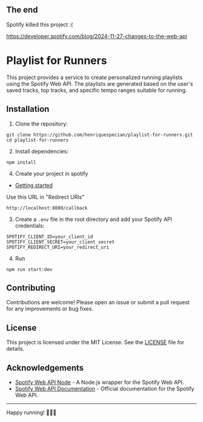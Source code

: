 ## The end

Spotify killed this project :(

https://developer.spotify.com/blog/2024-11-27-changes-to-the-web-api

# Playlist for Runners

This project provides a service to create personalized running playlists using the Spotify Web API. The playlists are generated based on the user's saved tracks, top tracks, and specific tempo ranges suitable for running.

## Installation

1. Clone the repository:

```
git clone https://github.com/henriquespecian/playlist-for-runners.git
cd playlist-for-runners
```

2. Install dependencies:

```
npm install
```
4. Create your project in spotify 

- [Getting started](https://developer.spotify.com/documentation/web-api)

Use this URL in "Redirect URIs"

```
http://localhost:8080/callback
```

3. Create a `.env` file in the root directory and add your Spotify API credentials:

```
SPOTIFY_CLIENT_ID=your_client_id
SPOTIFY_CLIENT_SECRET=your_client_secret
SPOTIFY_REDIRECT_URI=your_redirect_uri
```

4. Run

```
npm run start:dev
```

## Contributing

Contributions are welcome! Please open an issue or submit a pull request for any improvements or bug fixes.

## License

This project is licensed under the MIT License. See the [LICENSE](LICENSE) file for details.

## Acknowledgements

- [Spotify Web API Node](https://github.com/thelinmichael/spotify-web-api-node) - A Node.js wrapper for the Spotify Web API.
- [Spotify Web API Documentation](https://developer.spotify.com/documentation/web-api/) - Official documentation for the Spotify Web API.

---

Happy running! 🏃‍♂️🎶
